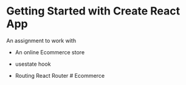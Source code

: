 # Getting Started with Create React App

An assignment to work with
- An online Ecommerce store

- usestate hook

- Routing React Router
#   E c o m m e r c e  
 